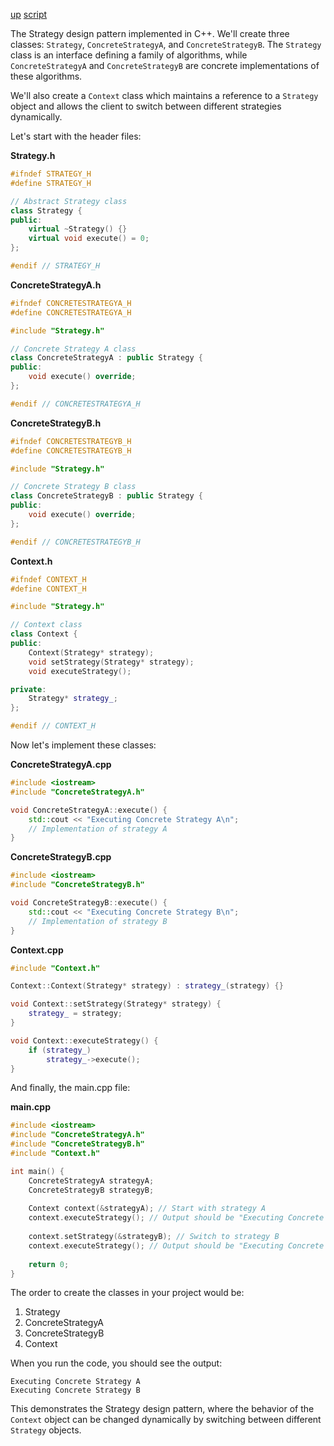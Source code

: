 [up](../README.md) [script](script/page01.md)

The Strategy design pattern implemented in C++. We'll create three classes: `Strategy`, `ConcreteStrategyA`, and `ConcreteStrategyB`. The `Strategy` class is an interface defining a family of algorithms, while `ConcreteStrategyA` and `ConcreteStrategyB` are concrete implementations of these algorithms. 

We'll also create a `Context` class which maintains a reference to a `Strategy` object and allows the client to switch between different strategies dynamically.

Let's start with the header files:

**Strategy.h**
```cpp
#ifndef STRATEGY_H
#define STRATEGY_H

// Abstract Strategy class
class Strategy {
public:
    virtual ~Strategy() {}
    virtual void execute() = 0;
};

#endif // STRATEGY_H
```

**ConcreteStrategyA.h**
```cpp
#ifndef CONCRETESTRATEGYA_H
#define CONCRETESTRATEGYA_H

#include "Strategy.h"

// Concrete Strategy A class
class ConcreteStrategyA : public Strategy {
public:
    void execute() override;
};

#endif // CONCRETESTRATEGYA_H
```

**ConcreteStrategyB.h**
```cpp
#ifndef CONCRETESTRATEGYB_H
#define CONCRETESTRATEGYB_H

#include "Strategy.h"

// Concrete Strategy B class
class ConcreteStrategyB : public Strategy {
public:
    void execute() override;
};

#endif // CONCRETESTRATEGYB_H
```

**Context.h**
```cpp
#ifndef CONTEXT_H
#define CONTEXT_H

#include "Strategy.h"

// Context class
class Context {
public:
    Context(Strategy* strategy);
    void setStrategy(Strategy* strategy);
    void executeStrategy();

private:
    Strategy* strategy_;
};

#endif // CONTEXT_H
```

Now let's implement these classes:

**ConcreteStrategyA.cpp**
```cpp
#include <iostream>
#include "ConcreteStrategyA.h"

void ConcreteStrategyA::execute() {
    std::cout << "Executing Concrete Strategy A\n";
    // Implementation of strategy A
}
```

**ConcreteStrategyB.cpp**
```cpp
#include <iostream>
#include "ConcreteStrategyB.h"

void ConcreteStrategyB::execute() {
    std::cout << "Executing Concrete Strategy B\n";
    // Implementation of strategy B
}
```

**Context.cpp**
```cpp
#include "Context.h"

Context::Context(Strategy* strategy) : strategy_(strategy) {}

void Context::setStrategy(Strategy* strategy) {
    strategy_ = strategy;
}

void Context::executeStrategy() {
    if (strategy_)
        strategy_->execute();
}
```

And finally, the main.cpp file:

**main.cpp**
```cpp
#include <iostream>
#include "ConcreteStrategyA.h"
#include "ConcreteStrategyB.h"
#include "Context.h"

int main() {
    ConcreteStrategyA strategyA;
    ConcreteStrategyB strategyB;
    
    Context context(&strategyA); // Start with strategy A
    context.executeStrategy(); // Output should be "Executing Concrete Strategy A"
    
    context.setStrategy(&strategyB); // Switch to strategy B
    context.executeStrategy(); // Output should be "Executing Concrete Strategy B"
    
    return 0;
}
```

The order to create the classes in your project would be:

1. Strategy
2. ConcreteStrategyA
3. ConcreteStrategyB
4. Context

When you run the code, you should see the output:
```
Executing Concrete Strategy A
Executing Concrete Strategy B
```

This demonstrates the Strategy design pattern, where the behavior of the `Context` object can be changed dynamically by switching between different `Strategy` objects.
